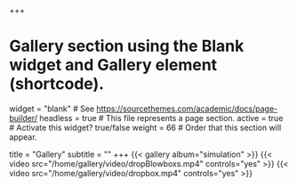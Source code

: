+++
# Gallery section using the Blank widget and Gallery element (shortcode).
widget = "blank"  # See https://sourcethemes.com/academic/docs/page-builder/
headless = true  # This file represents a page section.
active = true  # Activate this widget? true/false
weight = 66  # Order that this section will appear.

title = "Gallery"
subtitle = ""
+++
{{< gallery album="simulation" >}}
{{< video src="/home/gallery/video/dropBlowboxs.mp4" controls="yes" >}}
{{< video src="/home/gallery/video/dropbox.mp4" controls="yes" >}}